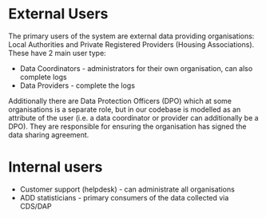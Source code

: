 # External Users

The primary users of the system are external data providing organisations: Local Authorities and Private Registered Providers (Housing Associations). These have 2 main user type:

- Data Coordinators - administrators for their own organisation, can also complete logs
- Data Providers - complete the logs

Additionally there are Data Protection Officers (DPO) which at some organisations is a separate role, but in our codebase is modelled as an attribute of the user (i.e. a data coordinator or provider can additionally be a DPO). They are responsible for ensuring the organisation has signed the data sharing agreement.

# Internal users

- Customer support (helpdesk) - can administrate all organisations
- ADD statisticians - primary consumers of the data collected via CDS/DAP
